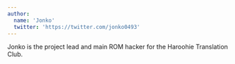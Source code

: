 ```yaml
---
author:
  name: 'Jonko'
  twitter: 'https://twitter.com/jonko0493'
---
```


Jonko is the project lead and main ROM hacker for the Haroohie Translation Club.